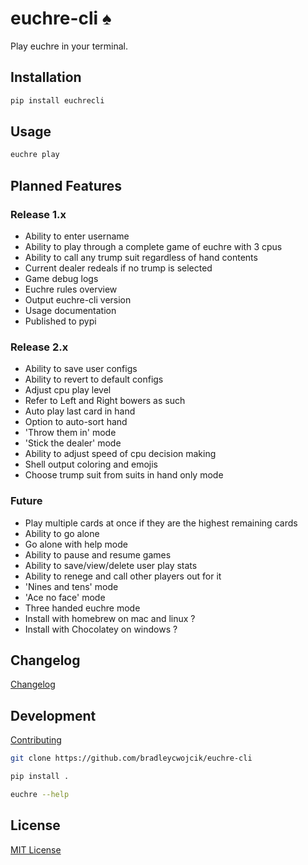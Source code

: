 # euchre-cli :spades:

Play euchre in your terminal.

## Installation

```zsh
pip install euchrecli
```

## Usage

```zsh
euchre play
```

## Planned Features

### Release 1.x

* Ability to enter username
* Ability to play through a complete game of euchre with 3 cpus
* Ability to call any trump suit regardless of hand contents
* Current dealer redeals if no trump is selected
* Game debug logs
* Euchre rules overview
* Output euchre-cli version
* Usage documentation
* Published to pypi

### Release 2.x

* Ability to save user configs
* Ability to revert to default configs
* Adjust cpu play level
* Refer to Left and Right bowers as such
* Auto play last card in hand
* Option to auto-sort hand
* 'Throw them in' mode
* 'Stick the dealer' mode
* Ability to adjust speed of cpu decision making
* Shell output coloring and emojis
* Choose trump suit from suits in hand only mode

### Future

* Play multiple cards at once if they are the highest remaining cards
* Ability to go alone
* Go alone with help mode
* Ability to pause and resume games
* Ability to save/view/delete user play stats
* Ability to renege and call other players out for it
* 'Nines and tens' mode
* 'Ace no face' mode
* Three handed euchre mode
* Install with homebrew on mac and linux ?
* Install with Chocolatey on windows ?

## Changelog

[Changelog](./CHANGELOG.md)

## Development

[Contributing](./CONTRIBUTING.md)

```zsh
git clone https://github.com/bradleycwojcik/euchre-cli
```

```zsh
pip install .
```

```zsh
euchre --help
```

## License

[MIT License](./LICENSE)
